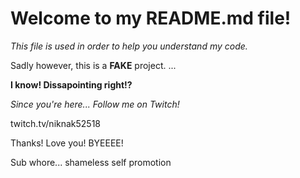 # Welcome to my README.md file!

*This file is used in order to help you understand my code.*

Sadly however, this is a **FAKE** project.
...

**I know! Dissapointing right!?**

*Since you're here... Follow me on Twitch!*

twitch.tv/niknak52518

Thanks! Love you! BYEEEE!


Sub whore...
shameless self promotion
